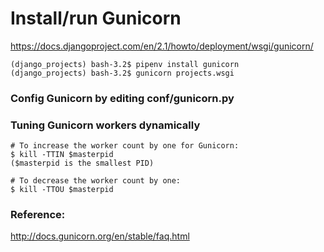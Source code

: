 
# Install/run Gunicorn
https://docs.djangoproject.com/en/2.1/howto/deployment/wsgi/gunicorn/

```
(django_projects) bash-3.2$ pipenv install gunicorn
(django_projects) bash-3.2$ gunicorn projects.wsgi
```
### Config Gunicorn by editing conf/gunicorn.py

### Tuning Gunicorn workers dynamically
```
# To increase the worker count by one for Gunicorn:
$ kill -TTIN $masterpid
($masterpid is the smallest PID)

# To decrease the worker count by one:
$ kill -TTOU $masterpid
```
### Reference:
http://docs.gunicorn.org/en/stable/faq.html
